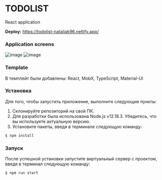 # TODOLIST
React application

**Deploy:** https://todolist-nataliak96.netlify.app/

### Application screens
![image](https://user-images.githubusercontent.com/60849245/115613863-fec9dd80-a2fd-11eb-983a-7e9231ac80a4.png)
![image](https://user-images.githubusercontent.com/60849245/115613897-0b4e3600-a2fe-11eb-9460-35d738a728ab.png)


### Template
В темплейт были добавлены: React, MobX, TypeScript, Material-UI

### Установка 
Для того, чтобы запустить приложение, выполните следующие пункты:

1) Склонируйте репозиторий на свой ПК.
2) Для разработки была использована Node.js v12.18.3. Убедитесь, что вы используете актуальную версию.
3) Установите пакеты, введя в терминале следующую команду:
```sh
$ npm install 
```
### Запуск
После успешной установки запустите виртуальный сервер с проектом, введя в терминал следующую команду:
```sh
$ npm run start
```


